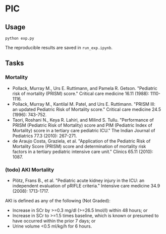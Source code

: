 # PIC

## Usage

`python exp.py`

The reproducible results are saved in `run_exp.ipynb`. 

## Tasks

### Mortality
* Pollack, Murray M., Urs E. Ruttimann, and Pamela R. Getson. "Pediatric risk of mortality (PRISM) score." Critical care medicine 16.11 (1988): 1110-1116.
* Pollack, Murray M., Kantilal M. Patel, and Urs E. Ruttimann. "PRISM III: an updated Pediatric Risk of Mortality score." Critical care medicine 24.5 (1996): 743-752.
* Taori, Roshani N., Keya R. Lahiri, and Milind S. Tullu. "Performance of PRISM (Pediatric Risk of Mortality) score and PIM (Pediatric Index of Mortality) score in a tertiary care pediatric ICU." The Indian Journal of Pediatrics 77.3 (2010): 267-271.
* de Araujo Costa, Graziela, et al. "Application of the Pediatric Risk of Mortality Score (PRISM) score and determination of mortality risk factors in a tertiary pediatric intensive care unit." Clinics 65.11 (2010): 1087.

### (todo) AKI Mortality
* Plötz, Frans B., et al. "Pediatric acute kidney injury in the ICU: an independent evaluation of pRIFLE criteria." Intensive care medicine 34.9 (2008): 1713-1717.

AKI is defined as any of the following (Not Graded):
- Increase in SCr by >=0.3 mg/dl (>=26.5 lmol/l) within 48 hours; or
- Increase in SCr to >=1.5 times baseline, which is known or presumed to have occurred within the prior 7 days; or 
- Urine volume <0.5 ml/kg/h for 6 hours.